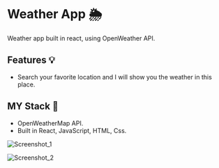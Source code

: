 # Weather App 🌦

Weather app built in react, using OpenWeather API.

## Features 💡

- Search your favorite location and I will show you the weather in this place.

## MY Stack  📒 

- OpenWeatherMap API.
- Built in React, JavaScript, HTML, Css.

![Screenshot_1](https://user-images.githubusercontent.com/102725041/192724319-886b8a88-b641-4e78-a08c-b1805c2a2837.png)

![Screenshot_2](https://user-images.githubusercontent.com/102725041/192724337-a1c4593f-b9ae-407a-bc31-fc533dbe53e7.png)





